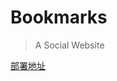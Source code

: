 # Bookmarks

> A Social Website

[部署地址](http://ec2-52-78-179-108.ap-northeast-2.compute.amazonaws.com/account/login/?next=/images/)
